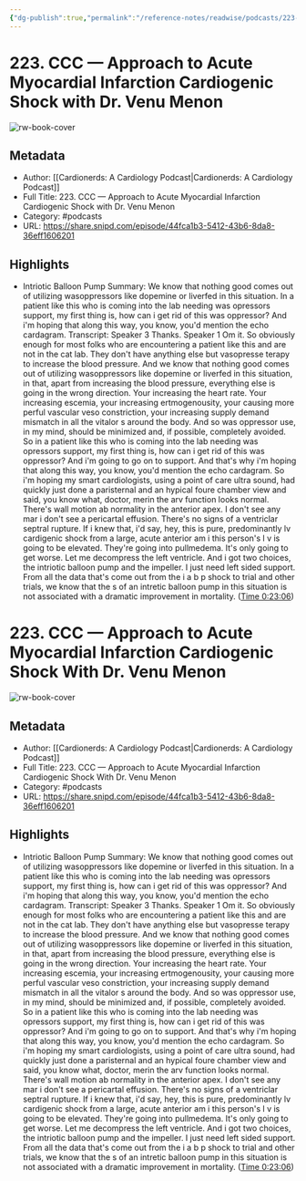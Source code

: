 ```yaml
---
{"dg-publish":true,"permalink":"/reference-notes/readwise/podcasts/223-ccc-approach-to-acute-myocardial-infarction-cardiogenic-shock-with-dr-venu-menon/"}
---
```


# 223. CCC —  Approach to Acute Myocardial Infarction Cardiogenic Shock with Dr. Venu Menon

![rw-book-cover](https://images.weserv.nl/?url=https%3A%2F%2Fwww.cardionerds.com%2Fwp-content%2Fuploads%2Fpowerpress%2FCardionerds_v2.1_square.png&w=100&h=100)

## Metadata
- Author: [[Cardionerds: A Cardiology Podcast\|Cardionerds: A Cardiology Podcast]]
- Full Title: 223. CCC —  Approach to Acute Myocardial Infarction Cardiogenic Shock with Dr. Venu Menon
- Category: #podcasts
- URL: https://share.snipd.com/episode/44fca1b3-5412-43b6-8da8-36eff1606201

## Highlights
- Intriotic Balloon Pump
  Summary:
  We know that nothing good comes out of utilizing wasoppressors like dopemine or liverfed in this situation. In a patient like this who is coming into the lab needing was opressors support, my first thing is, how can i get rid of this was oppressor? And i'm hoping that along this way, you know, you'd mention the echo cardagram.
  Transcript:
  Speaker 3
  Thanks.
  Speaker 1
  Om it. So obviously enough for most folks who are encountering a patient like this and are not in the cat lab. They don't have anything else but vasopresse terapy to increase the blood pressure. And we know that nothing good comes out of utilizing wasoppressors like dopemine or liverfed in this situation, in that, apart from increasing the blood pressure, everything else is going in the wrong direction. Your increasing the heart rate. Your increasing escemia, your increasing ertmogenousity, your causing more perful vascular veso constriction, your increasing supply demand mismatch in all the vitalor s around the body. And so was oppressor use, in my mind, should be minimized and, if possible, completely avoided. So in a patient like this who is coming into the lab needing was opressors support, my first thing is, how can i get rid of this was oppressor? And i'm going to go on to support. And that's why i'm hoping that along this way, you know, you'd mention the echo cardagram. So i'm hoping my smart cardiologists, using a point of care ultra sound, had quickly just done a paristernal and an hypical foure chamber view and said, you know what, doctor, merin the arv function looks normal. There's wall motion ab normality in the anterior apex. I don't see any mar i don't see a pericartal effusion. There's no signs of a ventriclar septral rupture. If i knew that, i'd say, hey, this is pure, predominantly lv cardigenic shock from a large, acute anterior am i this person's l v is going to be elevated. They're going into pullmedema. It's only going to get worse. Let me decompress the left ventricle. And i got two choices, the intriotic balloon pump and the impeller. I just need left sided support. From all the data that's come out from the i a b p shock to trial and other trials, we know that the s of an intretic balloon pump in this situation is not associated with a dramatic improvement in mortality. ([Time 0:23:06](https://share.snipd.com/snip/21649596-bcda-4ca1-a650-06b78855115e))
# 223. CCC —  Approach to Acute Myocardial Infarction Cardiogenic Shock With Dr. Venu Menon

![rw-book-cover](https://readwise-assets.s3.amazonaws.com/static/images/article3.5c705a01b476.png)

## Metadata
- Author: [[Cardionerds: A Cardiology Podcast\|Cardionerds: A Cardiology Podcast]]
- Full Title: 223. CCC —  Approach to Acute Myocardial Infarction Cardiogenic Shock With Dr. Venu Menon
- Category: #podcasts
- URL: https://share.snipd.com/episode/44fca1b3-5412-43b6-8da8-36eff1606201

## Highlights
- Intriotic Balloon Pump
  Summary:
  We know that nothing good comes out of utilizing wasoppressors like dopemine or liverfed in this situation. In a patient like this who is coming into the lab needing was opressors support, my first thing is, how can i get rid of this was oppressor? And i'm hoping that along this way, you know, you'd mention the echo cardagram.
  Transcript:
  Speaker 3
  Thanks.
  Speaker 1
  Om it. So obviously enough for most folks who are encountering a patient like this and are not in the cat lab. They don't have anything else but vasopresse terapy to increase the blood pressure. And we know that nothing good comes out of utilizing wasoppressors like dopemine or liverfed in this situation, in that, apart from increasing the blood pressure, everything else is going in the wrong direction. Your increasing the heart rate. Your increasing escemia, your increasing ertmogenousity, your causing more perful vascular veso constriction, your increasing supply demand mismatch in all the vitalor s around the body. And so was oppressor use, in my mind, should be minimized and, if possible, completely avoided. So in a patient like this who is coming into the lab needing was opressors support, my first thing is, how can i get rid of this was oppressor? And i'm going to go on to support. And that's why i'm hoping that along this way, you know, you'd mention the echo cardagram. So i'm hoping my smart cardiologists, using a point of care ultra sound, had quickly just done a paristernal and an hypical foure chamber view and said, you know what, doctor, merin the arv function looks normal. There's wall motion ab normality in the anterior apex. I don't see any mar i don't see a pericartal effusion. There's no signs of a ventriclar septral rupture. If i knew that, i'd say, hey, this is pure, predominantly lv cardigenic shock from a large, acute anterior am i this person's l v is going to be elevated. They're going into pullmedema. It's only going to get worse. Let me decompress the left ventricle. And i got two choices, the intriotic balloon pump and the impeller. I just need left sided support. From all the data that's come out from the i a b p shock to trial and other trials, we know that the s of an intretic balloon pump in this situation is not associated with a dramatic improvement in mortality. ([Time 0:23:06](https://share.snipd.com/snip/21649596-bcda-4ca1-a650-06b78855115e))
